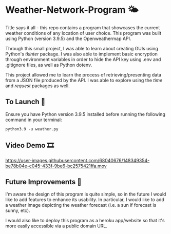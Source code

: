 # Weather-Network-Program 🌤

Title says it all - this repo contains a program that showcases the current weather conditions of any location of user choice. This program was built using Python (version 3.9.5) and the Openweathermap API.  

Through this small project, I was able to learn about creating GUIs using Python's *tkinter* package. I was also able to implement basic encryption through environment variables in order to hide the API key using .env and .gitignore files, as well as Python dotenv. 

This project allowed me to learn the process of retrieving/presenting data from a JSON file produced by the API. I was able to explore using the *time* and *request* packages as well.

## To Launch 🚀
Ensure you have Python version 3.9.5 installed before running the following command in your terminal:

```python3.9 -u weather.py```

## Video Demo 🎞

https://user-images.githubusercontent.com/68040676/148349354-be78b04e-c045-433f-9be6-bc2575421ffa.mov

## Future Improvements 🔮
I'm aware the design of this program is quite simple, so in the future I would like to add features to enhance its usability. In particular, I would like to add a weather image depicting the weather forecast (i.e. a sun if forecast is sunny, etc). 

I would also like to deploy this program as a heroku app/website so that it's more easily accessible via a public domain URL.

